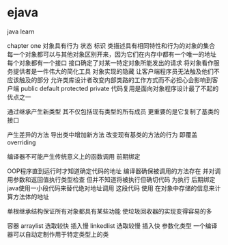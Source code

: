 # ejava
java learn

chapter one
对象具有行为 状态 标识
类描述具有相同特性和行为的对象的集合
每一个对象都可以与其他对象区别开来，因为它们在内存中都有一个唯一的地址
每个对象都有一个接口 接口确定了对某一特定对象所能发出的请求
将对象看作服务提供者是一件伟大的简化工具
对象实现的隐藏
   让客户端程序员无法触及他们不应该触及的部分
   允许类库设计者改变内部类路的工作方式而不必担心会影响到客户端
   public default protected private
代码复用是面向对象程序设计最了不起的优点之一

通过继承产生新类型 其不仅包括现有类型的所有成员 更重要的是它复制了基类的接口

产生差异的方法
    导出类中增加新方法
    改变现有基类的方法的行为 即覆盖overriding

编译器不可能产生传统意义上的函数调用  前期绑定

OOP程序直到运行时才知道确定代码的地址
编译器确保被调用的方法存在 并对调用参数和返回值执行类型检查 但并不知道将被执行但确切代码
为执行  后期绑定  java使用一小段代码来替代绝对地址调用
这段代码 使用 在对象中存储的信息来计算方法体的地址

单根继承结构保证所有对象都具有某些功能
          使垃圾回收器的实现变得容易的多

容器
    arraylist   选取较快  插入慢
    linkedlist  选取较慢  插入快
参数化类型
    一个编译器可以自动定制作用于特定类型上的类